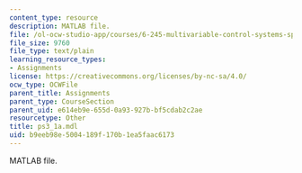 ```yaml
---
content_type: resource
description: MATLAB file.
file: /ol-ocw-studio-app/courses/6-245-multivariable-control-systems-spring-2004/b9eeb98e5004189f170b1ea5faac6173_ps3_1a.mdl
file_size: 9760
file_type: text/plain
learning_resource_types:
- Assignments
license: https://creativecommons.org/licenses/by-nc-sa/4.0/
ocw_type: OCWFile
parent_title: Assignments
parent_type: CourseSection
parent_uid: e614eb9e-655d-0a93-927b-bf5cdab2c2ae
resourcetype: Other
title: ps3_1a.mdl
uid: b9eeb98e-5004-189f-170b-1ea5faac6173
---
```

MATLAB file.